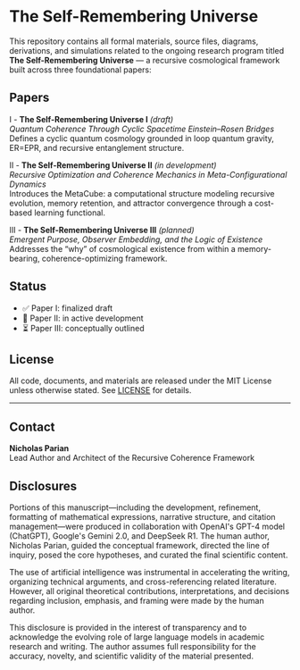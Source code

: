 # The Self-Remembering Universe

This repository contains all formal materials, source files, diagrams, derivations, and simulations related to the ongoing research program titled **The Self-Remembering Universe** — a recursive cosmological framework built across three foundational papers:

## Papers

I - **The Self-Remembering Universe I** *(draft)*  
   *Quantum Coherence Through Cyclic Spacetime Einstein–Rosen Bridges*  
   Defines a cyclic quantum cosmology grounded in loop quantum gravity, ER=EPR, and recursive entanglement structure.

II - **The Self-Remembering Universe II** *(in development)*  
   *Recursive Optimization and Coherence Mechanics in Meta-Configurational Dynamics*  
   Introduces the MetaCube: a computational structure modeling recursive evolution, memory retention, and attractor convergence through a cost-based learning functional.

III - **The Self-Remembering Universe III** *(planned)*  
   *Emergent Purpose, Observer Embedding, and the Logic of Existence*  
   Addresses the “why” of cosmological existence from within a memory-bearing, coherence-optimizing framework.


## Status

- ✅ Paper I: finalized draft
- 🔄 Paper II: in active development
- ⏳ Paper III: conceptually outlined

## License

All code, documents, and materials are released under the MIT License unless otherwise stated. See [LICENSE](./LICENSE) for details.

---

## Contact

**Nicholas Parian**  
Lead Author and Architect of the Recursive Coherence Framework  

## Disclosures
Portions of this manuscript—including the development, refinement, formatting of mathematical expressions, narrative structure, and citation management—were produced in collaboration with OpenAI's GPT-4 model (ChatGPT), Google's Gemini 2.0, and DeepSeek R1. The human author, Nicholas Parian, guided the conceptual framework, directed the line of inquiry, posed the core hypotheses, and curated the final scientific content.

The use of artificial intelligence was instrumental in accelerating the writing, organizing technical arguments, and cross-referencing related literature. However, all original theoretical contributions, interpretations, and decisions regarding inclusion, emphasis, and framing were made by the human author.

This disclosure is provided in the interest of transparency and to acknowledge the evolving role of large language models in academic research and writing. The author assumes full responsibility for the accuracy, novelty, and scientific validity of the material presented.



